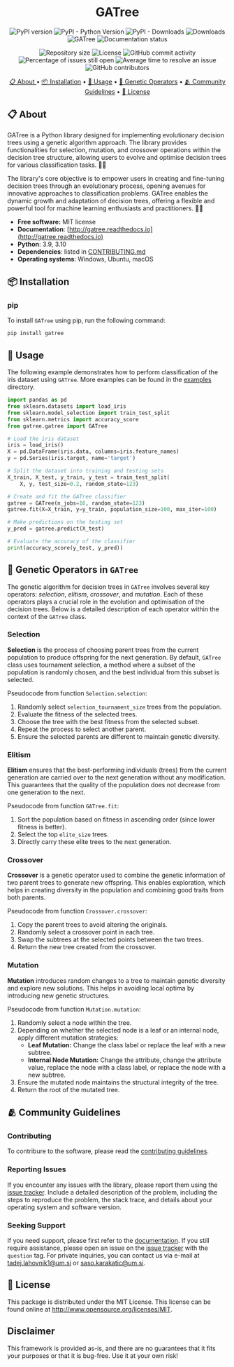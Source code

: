 <h1 align="center">
    GATree
</h1>

<p align="center">
    <img alt="PyPI version" src="https://img.shields.io/pypi/v/gatree.svg" />
    <img alt="PyPI - Python Version" src="https://img.shields.io/pypi/pyversions/gatree.svg">
    <img alt="PyPI - Downloads" src="https://img.shields.io/pypi/dm/niaaml.svg" href="https://pepy.tech/project/gatree">
    <img alt="Downloads" src="https://pepy.tech/badge/gatree">
    <img alt="GATree" src="https://github.com/lahovniktadej/gatree/actions/workflows/test.yml/badge.svg" />
    <img alt="Documentation status" src="https://readthedocs.org/projects/gatree/badge/?version=latest" />
</p>

<p align ="center">
    <img alt="Repository size" src="https://img.shields.io/github/repo-size/lahovniktadej/gatree" />
    <img alt="License" src="https://img.shields.io/github/license/lahovniktadej/gatree.svg" />
    <img alt="GitHub commit activity" src="https://img.shields.io/github/commit-activity/w/lahovniktadej/gatree.svg">
    <img alt="Percentage of issues still open" src="http://isitmaintained.com/badge/open/lukapecnik/niaaml.svg" href="http://isitmaintained.com/project/lahovniktadej/gatree">
    <img alt="Average time to resolve an issue" src="http://isitmaintained.com/badge/resolution/lukapecnik/niaaml.svg" href="http://isitmaintained.com/project/lahovniktadej/gatree">
    <img alt="GitHub contributors" src="https://img.shields.io/github/contributors/lahovniktadej/gatree.svg"/>
</p>

<p align="center">
    <a href="#-about">📋 About </a>  •
    <a href="#-installation">📦 Installation</a> •
    <a href="#-usage">🚀 Usage</a> •
    <a href="#-genetic-operators-in-gatree">🧬 Genetic Operators</a> •
    <a href="#-community-guidelines">🫂 Community Guidelines</a> •
    <a href="#-license">📜 License</a>
</p>

## 📋 About
GATree is a Python library designed for implementing evolutionary decision trees using a genetic algorithm approach. The library provides functionalities for selection, mutation, and crossover operations within the decision tree structure, allowing users to evolve and optimise decision trees for various classification tasks. 🌲🧬

The library's core objective is to empower users in creating and fine-tuning decision trees through an evolutionary process, opening avenues for innovative approaches to classification problems. GATree enables the dynamic growth and adaptation of decision trees, offering a flexible and powerful tool for machine learning enthusiasts and practitioners. 🚀🌿

* **Free software:** MIT license
* **Documentation**: [http://gatree.readthedocs.io](http://gatree.readthedocs.io)
* **Python**: 3.9, 3.10
* **Dependencies**: listed in [CONTRIBUTING.md](./CONTRIBUTING.md#dependencies)
* **Operating systems**: Windows, Ubuntu, macOS

## 📦 Installation
### pip
To install `GATree` using pip, run the following command:
```bash
pip install gatree
```

## 🚀 Usage
The following example demonstrates how to perform classification of the iris dataset using `GATree`. More examples can be found in the [examples](./examples) directory.

```python
import pandas as pd
from sklearn.datasets import load_iris
from sklearn.model_selection import train_test_split
from sklearn.metrics import accuracy_score
from gatree.gatree import GATree

# Load the iris dataset
iris = load_iris()
X = pd.DataFrame(iris.data, columns=iris.feature_names)
y = pd.Series(iris.target, name='target')

# Split the dataset into training and testing sets
X_train, X_test, y_train, y_test = train_test_split(
    X, y, test_size=0.2, random_state=123)

# Create and fit the GATree classifier
gatree = GATree(n_jobs=16, random_state=123)
gatree.fit(X=X_train, y=y_train, population_size=100, max_iter=100)

# Make predictions on the testing set
y_pred = gatree.predict(X_test)

# Evaluate the accuracy of the classifier
print(accuracy_score(y_test, y_pred))
```

## 🧬 Genetic Operators in `GATree`
The genetic algorithm for decision trees in `GATree` involves several key operators: _selection_, _elitism_, _crossover_, and _mutation_. Each of these operators plays a crucial role in the evolution and optimisation of the decision trees. Below is a detailed description of each operator within the context of the `GATree` class.

### Selection
**Selection** is the process of choosing parent trees from the current population to produce offspring for the next generation. By default, `GATree` class uses tournament selection, a method where a subset of the population is randomly chosen, and the best individual from this subset is selected.

Pseudocode from function `Selection.selection`:
  1. Randomly select `selection_tournament_size` trees from the population.
  2. Evaluate the fitness of the selected trees.
  3. Choose the tree with the best fitness from the selected subset.
  4. Repeat the process to select another parent.
  5. Ensure the selected parents are different to maintain genetic diversity.

### Elitism
**Elitism** ensures that the best-performing individuals (trees) from the current generation are carried over to the next generation without any modification. This guarantees that the quality of the population does not decrease from one generation to the next.

Pseudocode from function `GATree.fit`:
  1. Sort the population based on fitness in ascending order (since lower fitness is better).
  2. Select the top `elite_size` trees.
  3. Directly carry these elite trees to the next generation.

### Crossover

**Crossover** is a genetic operator used to combine the genetic information of two parent trees to generate new offspring. This enables exploration, which helps in creating diversity in the population and combining good traits from both parents.

Pseudocode from function `Crossover.crossover`:
  1. Copy the parent trees to avoid altering the originals.
  2. Randomly select a crossover point in each tree.
  3. Swap the subtrees at the selected points between the two trees.
  4. Return the new tree created from the crossover.

### Mutation
**Mutation** introduces random changes to a tree to maintain genetic diversity and explore new solutions. This helps in avoiding local optima by introducing new genetic structures.

Pseudocode from function `Mutation.mutation`:
  1. Randomly select a node within the tree.
  2. Depending on whether the selected node is a leaf or an internal node, apply different mutation strategies:
     - **Leaf Mutation:** Change the class label or replace the leaf with a new subtree.
     - **Internal Node Mutation:** Change the attribute, change the attribute value, replace the node with a class label, or replace the node with a new subtree.
  3. Ensure the mutated node maintains the structural integrity of the tree.
  4. Return the root of the mutated tree.

## 🫂 Community Guidelines
### Contributing
To contribure to the software, please read the [contributing guidelines](./CONTRIBUTING.md).

### Reporting Issues
If you encounter any issues with the library, please report them using the [issue tracker](https://github.com/lahovniktadej/gatree/issues). Include a detailed description of the problem, including the steps to reproduce the problem, the stack trace, and details about your operating system and software version.

### Seeking Support
If you need support, please first refer to the [documentation](http://gatree.readthedocs.io). If you still require assistance, please open an issue on the [issue tracker](https://github.com/lahovniktadej/gatree/issues) with the `question` tag. For private inquiries, you can contact us via e-mail at [tadej.lahovnik1@um.si](mailto:tadej.lahovnik1@um.si) or [saso.karakatic@um.si](mailto:saso.karakatic@um.si).

## 📜 License
This package is distributed under the MIT License. This license can be found online at <http://www.opensource.org/licenses/MIT>.

## Disclaimer
This framework is provided as-is, and there are no guarantees that it fits your purposes or that it is bug-free. Use it at your own risk!